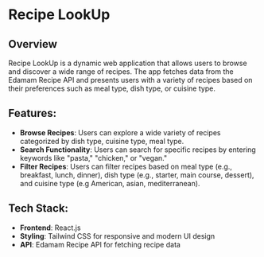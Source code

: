 # Recipe LookUp

## Overview
Recipe LookUp is a dynamic web application that allows users to browse and discover a wide range of recipes. The app fetches data from the Edamam Recipe API and presents users with a variety of recipes based on their preferences such as meal type, dish type, or cuisine type.

## Features:
- **Browse Recipes**: Users can explore a wide variety of recipes categorized by dish type, cuisine type, meal type.
- **Search Functionality**: Users can search for specific recipes by entering keywords like "pasta," "chicken," or "vegan."
- **Filter Recipes**: Users can filter recipes based on meal type (e.g., breakfast, lunch, dinner), dish type (e.g., starter, main course, dessert), and cuisine type (e.g American, asian, mediterranean).

## Tech Stack:
- **Frontend**: React.js
- **Styling**: Tailwind CSS for responsive and modern UI design
- **API**: Edamam Recipe API for fetching recipe data
